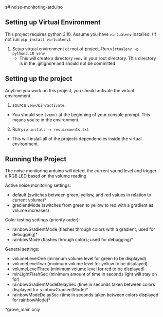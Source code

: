 s# noise-monitoring-arduino

## Setting up Virtual Environment

This project requires python 3.10. Assume you have `virtualenv` installed. (If not run `pip install virtualenv`).

1. Setup virtual environment at root of project. Run `virtualenv -p python3.10 venv`
    * This will create a directory `venv` in your root directory. This directory is in the .gitignore and should not be committed

## Setting up the project

Anytime you work on this project, you should activate the virtual environment.

1. source `venv/bin/activate`.
  * You should see `(venv)` at the beginning of your console prompt. This means you're in the environment.

2. Run `pip install -r requirements.txt`
  * This will install all of the projects dependencies inside the virtual environment.

## Running the Project



The noise monitoring arduino will detect the current sound level and trigger a RGB LED based on the volume reading.

Active noise monitoring settings:
- default (switches between green, yellow, and red values in relation to current volume)*
- gradientMode (switches from green to yellow to red with a gradient as volume increases)

Color testing settings (priority order):
- rainbowGradientMode (flashes through colors with a gradient; used for debugging)*
- rainbowMode (flashes through colors; used for debugging)*

General settings:
- volumeLevelOne (minimum volume level for green to be displayed)
- volumeLevelTwo (minimum volume level for yellow to be displayed)
- volumeLevelThree (minimum volume level for red to be displayed)
- minLightFlashSec (minimum amount of time in seconds light will stay on for)
- rainbowGradientModeDelaySec (time in seconds taken between colors displayed for rainbowGradientMode)*
- rainbowModeDelaySec (time in seconds taken between colors displayed for rainbowMode)*

*grove_main only


